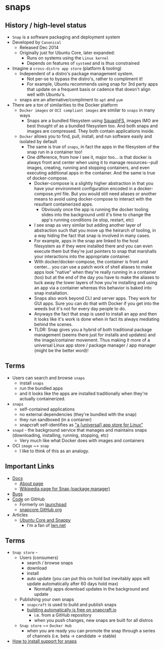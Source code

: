 # snaps

## History / high-level status

- `Snap` is a software packaging and deployment system
- Developed by `Canonical`
  - Released Dec 2014
  - Originally just for Ubuntu Core, later expanded:
    - Runs on systems using the `Linux kernel`
    - Depends on features of `systemd` and is thus constrained
- Imagine a `cross-distro app store` (platform & tooling) 
  - Independent of a distro's package management system.
    - Not per-se to bypass the distro's, rather to compliment it!
    - For example, Ubuntu recommends using snap for 3rd party apps that update on a frequent basis or cadence that doesn't align well with Ubuntu's. 
  - snaps are an alternative/compliment to `apt` and `yum`
- There are a ton of similarities to the Docker platform
  - `Docker images` or `OCI compliant images` are similar to `snaps` in many ways
    - Snaps are a bundled filesystem using [SquashFS](https://en.wikipedia.org/wiki/SquashFS), images IMO are best thought of as a bundled filesystem too. And both snaps and images are compressed. They both contain applications inside.
  - `Docker` allows you to find, pull, install, and run software easily and isolated by default
    - The same is true of `snaps`, in fact the apps in the filesystem of the snap run in a container too!
    - One difference, from how I see it, major too... is that docker is always front and center when using it to manage resources--pull images, creating, running and stopping containers, and even executing additional apps in the container. And the same is true of docker-compose. 
      - Docker-compose is a slightly higher abstraction in that you have your environment configuration encoded in a docker-compose.yml file. But you would still need aliases or another means to avoid using docker-compose to interact with the resultant containerized apps. 
        - Obviously once the app is running the docker tooling slides into the background until it's time to change the app's running conditions (ie stop, restart, etc) 
      - I see snap as very similar but adding another layer of abstraction such that you move up the heirarch of tooling, in a way hiding the fact that snap is involved in many cases. 
      - For example, apps in the snap are linked to the host filesystem as if they were installed there and you can even execute them but they're just pointers to snap that marshalls your interactions into the appropriate container. 
      - With docker/docker-compose, the container is front and center... you can use a patch work of shell aliases to make apps look "native" when they're really running in a container (too) but at the end of the day you have to make the aliases to tuck away the lower layers of how you're installing and using an app via a container whereas this behavior is baked into snap installation. 
      - Snaps also work beyond CLI and server apps. They work for GUI apps. Sure you can do that with Docker if you get into the weeds but it's not for every day people to do.
      - Anyways the fact that snap is used to install an app and then it looks like it's work is done when in fact its always mediating behind the scenes. 
      - TLDR: Snap gives you a hybrid of both traditional package management (seems there just for installs and updates) and the image/container movement. Thus making it more of a universal Linux app store / package manager / app manager (might be the better word)!

## Terms

- Users can search and browse `snaps`
  - install `snaps` 
  - run the bundled apps 
  - and it looks like the apps are installed traditionally when they're actually containerized. 
- `snaps`
  - self-contained applications
  - no external dependencies (they're bundled with the snap)
  - they run sandboxed (in a container)
  - snapcraft self-identifies as ["a [universal] app store for Linux"](https://snapcraft.io/)
- `snapd` - the background service that manages and maintains snaps (downloading, installing, running, stopping, etc)
  - Very much like what Docker does with images and containers
- OCI `image` ~= `snap`
  - I like to think of this as an analogy.

## Important Links

- [Docs](https://snapcraft.io/docs)
  - [About page](https://snapcraft.io/about)
  - [Wikipedia page for Snap (package manager)](https://en.wikipedia.org/wiki/Snap_(package_manager))
- [Bugs](https://bugs.launchpad.net/snapcraft)
- [Code](https://github.com/snapcore/snapcraft) on GitHub
  - Formerly on [launchpad](https://launchpad.net/snapcraft)
  - [snapcore GitHub org](https://github.com/snapcore)
- Articles
  - [Ubuntu Core and Snappy](https://lwn.net/Articles/630660/)
    - I'm a fan of [lwn.net](https://lwn.net/)
## Terms

- `Snap store` - 
  - Users (consumers)
    - search / browse snaps
    - download
    - install
    - auto update (you can put this on hold but inevitably apps will update automatically after 60 days hold max)
      - Normally apps download updates in the background and update 
  - Publishing your own snaps
    - `snapcraft` is used to build and publish snaps
    - [building automatically is free on snapcraft.io](https://snapcraft.io/build)
      - i.e. from a GitHub repository
      - when you push changes, new snaps are built for all distros
  - `Snap store` ~= `Docker Hub`
      - when you are ready you can promote the snap through a series of channels (i.e. beta -> candidate -> stable)
- [How to install support for snaps](https://snapcraft.io/docs/installing-snapd)